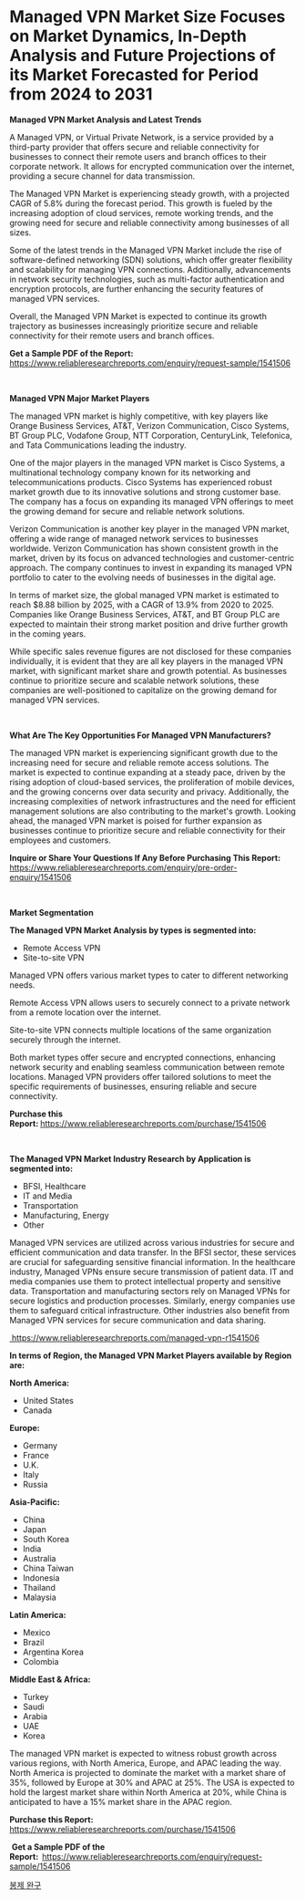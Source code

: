 <p><h1>Managed VPN Market Size Focuses on Market Dynamics, In-Depth Analysis and Future Projections of its Market Forecasted for Period from 2024 to 2031</h1></p><p><strong>Managed VPN Market Analysis and Latest Trends</strong></p>
<p><p>A Managed VPN, or Virtual Private Network, is a service provided by a third-party provider that offers secure and reliable connectivity for businesses to connect their remote users and branch offices to their corporate network. It allows for encrypted communication over the internet, providing a secure channel for data transmission.</p><p>The Managed VPN Market is experiencing steady growth, with a projected CAGR of 5.8% during the forecast period. This growth is fueled by the increasing adoption of cloud services, remote working trends, and the growing need for secure and reliable connectivity among businesses of all sizes.</p><p>Some of the latest trends in the Managed VPN Market include the rise of software-defined networking (SDN) solutions, which offer greater flexibility and scalability for managing VPN connections. Additionally, advancements in network security technologies, such as multi-factor authentication and encryption protocols, are further enhancing the security features of managed VPN services.</p><p>Overall, the Managed VPN Market is expected to continue its growth trajectory as businesses increasingly prioritize secure and reliable connectivity for their remote users and branch offices.</p></p>
<p><strong>Get a Sample PDF of the Report:&nbsp;</strong> <a href="https://www.reliableresearchreports.com/enquiry/request-sample/1541506">https://www.reliableresearchreports.com/enquiry/request-sample/1541506</a></p>
<p>&nbsp;</p>
<p><strong>Managed VPN Major Market Players</strong></p>
<p><p>The managed VPN market is highly competitive, with key players like Orange Business Services, AT&T, Verizon Communication, Cisco Systems, BT Group PLC, Vodafone Group, NTT Corporation, CenturyLink, Telefonica, and Tata Communications leading the industry.</p><p>One of the major players in the managed VPN market is Cisco Systems, a multinational technology company known for its networking and telecommunications products. Cisco Systems has experienced robust market growth due to its innovative solutions and strong customer base. The company has a focus on expanding its managed VPN offerings to meet the growing demand for secure and reliable network solutions.</p><p>Verizon Communication is another key player in the managed VPN market, offering a wide range of managed network services to businesses worldwide. Verizon Communication has shown consistent growth in the market, driven by its focus on advanced technologies and customer-centric approach. The company continues to invest in expanding its managed VPN portfolio to cater to the evolving needs of businesses in the digital age.</p><p>In terms of market size, the global managed VPN market is estimated to reach $8.88 billion by 2025, with a CAGR of 13.9% from 2020 to 2025. Companies like Orange Business Services, AT&T, and BT Group PLC are expected to maintain their strong market position and drive further growth in the coming years.</p><p>While specific sales revenue figures are not disclosed for these companies individually, it is evident that they are all key players in the managed VPN market, with significant market share and growth potential. As businesses continue to prioritize secure and scalable network solutions, these companies are well-positioned to capitalize on the growing demand for managed VPN services.</p></p>
<p>&nbsp;</p>
<p><strong>What Are The Key Opportunities For Managed VPN Manufacturers?</strong></p>
<p><p>The managed VPN market is experiencing significant growth due to the increasing need for secure and reliable remote access solutions. The market is expected to continue expanding at a steady pace, driven by the rising adoption of cloud-based services, the proliferation of mobile devices, and the growing concerns over data security and privacy. Additionally, the increasing complexities of network infrastructures and the need for efficient management solutions are also contributing to the market's growth. Looking ahead, the managed VPN market is poised for further expansion as businesses continue to prioritize secure and reliable connectivity for their employees and customers.</p></p>
<p><strong>Inquire or Share Your Questions If Any Before Purchasing This Report:</strong> <a href="https://www.reliableresearchreports.com/enquiry/pre-order-enquiry/1541506">https://www.reliableresearchreports.com/enquiry/pre-order-enquiry/1541506</a></p>
<p>&nbsp;</p>
<p><strong>Market Segmentation</strong></p>
<p><strong>The Managed VPN Market Analysis by types is segmented into:</strong></p>
<p><ul><li>Remote Access VPN</li><li>Site-to-site VPN</li></ul></p>
<p><p>Managed VPN offers various market types to cater to different networking needs. </p><p>Remote Access VPN allows users to securely connect to a private network from a remote location over the internet. </p><p>Site-to-site VPN connects multiple locations of the same organization securely through the internet. </p><p>Both market types offer secure and encrypted connections, enhancing network security and enabling seamless communication between remote locations. Managed VPN providers offer tailored solutions to meet the specific requirements of businesses, ensuring reliable and secure connectivity.</p></p>
<p><strong>Purchase this Report:&nbsp;</strong><a href="https://www.reliableresearchreports.com/purchase/1541506">https://www.reliableresearchreports.com/purchase/1541506</a></p>
<p>&nbsp;</p>
<p><strong>The Managed VPN Market Industry Research by Application is segmented into:</strong></p>
<p><ul><li>BFSI, Healthcare</li><li>IT and Media</li><li>Transportation</li><li>Manufacturing, Energy</li><li>Other</li></ul></p>
<p><p>Managed VPN services are utilized across various industries for secure and efficient communication and data transfer. In the BFSI sector, these services are crucial for safeguarding sensitive financial information. In the healthcare industry, Managed VPNs ensure secure transmission of patient data. IT and media companies use them to protect intellectual property and sensitive data. Transportation and manufacturing sectors rely on Managed VPNs for secure logistics and production processes. Similarly, energy companies use them to safeguard critical infrastructure. Other industries also benefit from Managed VPN services for secure communication and data sharing.</p></p>
<p><a href="https://www.reliableresearchreports.com/managed-vpn-r1541506">&nbsp;https://www.reliableresearchreports.com/managed-vpn-r1541506</a></p>
<p><strong>In terms of Region, the Managed VPN Market Players available by Region are:</strong></p>
<p>
    <p> <strong> North America: </strong>
        <ul>
            <li>United States</li>
            <li>Canada</li>
        </ul>
        </p> 
    <p> <strong> Europe: </strong>
        <ul>
            <li>Germany</li>
            <li>France</li>
            <li>U.K.</li>
            <li>Italy</li>
            <li>Russia</li>
        </ul>
        </p> 
    <p> <strong> Asia-Pacific: </strong>
        <ul>
            <li>China</li>
            <li>Japan</li>
            <li>South Korea</li>
            <li>India</li>
            <li>Australia</li>
            <li>China Taiwan</li>
            <li>Indonesia</li>
            <li>Thailand</li>
            <li>Malaysia</li>
        </ul>
        </p> 
    <p> <strong> Latin America: </strong>
        <ul>
            <li>Mexico</li>
            <li>Brazil</li>
            <li>Argentina Korea</li>
            <li>Colombia</li>
        </ul>
        </p> 
    <p> <strong> Middle East & Africa: </strong>
        <ul>
            <li>Turkey</li>
            <li>Saudi</li>
            <li>Arabia</li>
            <li>UAE</li>
            <li>Korea</li>
        </ul>
    </p>
    </p>
<p><p>The managed VPN market is expected to witness robust growth across various regions, with North America, Europe, and APAC leading the way. North America is projected to dominate the market with a market share of 35%, followed by Europe at 30% and APAC at 25%. The USA is expected to hold the largest market share within North America at 20%, while China is anticipated to have a 15% market share in the APAC region.</p></p>
<p><strong>Purchase this Report: </strong><a href="https://www.reliableresearchreports.com/purchase/1541506">https://www.reliableresearchreports.com/purchase/1541506</a></p>
<p>&nbsp;<strong>Get a Sample PDF of the Report:&nbsp;&nbsp;</strong><a href="https://www.reliableresearchreports.com/enquiry/request-sample/1541506">https://www.reliableresearchreports.com/enquiry/request-sample/1541506</a></p>
<p><strong></strong></p>
<p><p><a href="https://github.com/jntpkh496620/Market-Research-Report-List-1/blob/main/980319518617.md">봉제 완구</a></p></p>